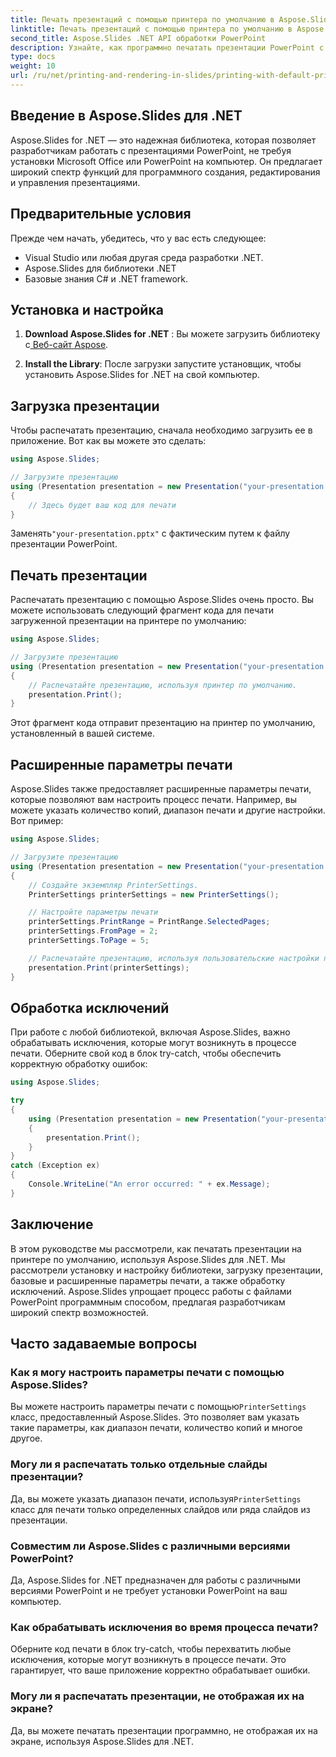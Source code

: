 ```yaml
---
title: Печать презентаций с помощью принтера по умолчанию в Aspose.Slides
linktitle: Печать презентаций с помощью принтера по умолчанию в Aspose.Slides
second_title: Aspose.Slides .NET API обработки PowerPoint
description: Узнайте, как программно печатать презентации PowerPoint с помощью Aspose.Slides для .NET. Следуйте этому пошаговому руководству с полным исходным кодом, чтобы легко распечатать презентации на принтере по умолчанию.
type: docs
weight: 10
url: /ru/net/printing-and-rendering-in-slides/printing-with-default-printer/
---
```


## Введение в Aspose.Slides для .NET

Aspose.Slides for .NET — это надежная библиотека, которая позволяет разработчикам работать с презентациями PowerPoint, не требуя установки Microsoft Office или PowerPoint на компьютер. Он предлагает широкий спектр функций для программного создания, редактирования и управления презентациями.

## Предварительные условия

Прежде чем начать, убедитесь, что у вас есть следующее:

- Visual Studio или любая другая среда разработки .NET.
- Aspose.Slides для библиотеки .NET
- Базовые знания C# и .NET framework.

## Установка и настройка

1. **Download Aspose.Slides for .NET** : Вы можете загрузить библиотеку с[ Веб-сайт Aspose](https://releases.aspose.com/slides/net/).

2. **Install the Library**: После загрузки запустите установщик, чтобы установить Aspose.Slides for .NET на свой компьютер.

## Загрузка презентации

Чтобы распечатать презентацию, сначала необходимо загрузить ее в приложение. Вот как вы можете это сделать:

```csharp
using Aspose.Slides;

// Загрузите презентацию
using (Presentation presentation = new Presentation("your-presentation.pptx"))
{
    // Здесь будет ваш код для печати
}
```

 Заменять`"your-presentation.pptx"` с фактическим путем к файлу презентации PowerPoint.

## Печать презентации

Распечатать презентацию с помощью Aspose.Slides очень просто. Вы можете использовать следующий фрагмент кода для печати загруженной презентации на принтере по умолчанию:

```csharp
using Aspose.Slides;

// Загрузите презентацию
using (Presentation presentation = new Presentation("your-presentation.pptx"))
{
    // Распечатайте презентацию, используя принтер по умолчанию.
    presentation.Print();
}
```

Этот фрагмент кода отправит презентацию на принтер по умолчанию, установленный в вашей системе.

## Расширенные параметры печати

Aspose.Slides также предоставляет расширенные параметры печати, которые позволяют вам настроить процесс печати. Например, вы можете указать количество копий, диапазон печати и другие настройки. Вот пример:

```csharp
using Aspose.Slides;

// Загрузите презентацию
using (Presentation presentation = new Presentation("your-presentation.pptx"))
{
    // Создайте экземпляр PrinterSettings.
    PrinterSettings printerSettings = new PrinterSettings();

    // Настройте параметры печати
    printerSettings.PrintRange = PrintRange.SelectedPages;
    printerSettings.FromPage = 2;
    printerSettings.ToPage = 5;

    // Распечатайте презентацию, используя пользовательские настройки принтера.
    presentation.Print(printerSettings);
}
```

## Обработка исключений

При работе с любой библиотекой, включая Aspose.Slides, важно обрабатывать исключения, которые могут возникнуть в процессе печати. Оберните свой код в блок try-catch, чтобы обеспечить корректную обработку ошибок:

```csharp
using Aspose.Slides;

try
{
    using (Presentation presentation = new Presentation("your-presentation.pptx"))
    {
        presentation.Print();
    }
}
catch (Exception ex)
{
    Console.WriteLine("An error occurred: " + ex.Message);
}
```

## Заключение

В этом руководстве мы рассмотрели, как печатать презентации на принтере по умолчанию, используя Aspose.Slides для .NET. Мы рассмотрели установку и настройку библиотеки, загрузку презентации, базовые и расширенные параметры печати, а также обработку исключений. Aspose.Slides упрощает процесс работы с файлами PowerPoint программным способом, предлагая разработчикам широкий спектр возможностей.

## Часто задаваемые вопросы

### Как я могу настроить параметры печати с помощью Aspose.Slides?

 Вы можете настроить параметры печати с помощью`PrinterSettings` класс, предоставленный Aspose.Slides. Это позволяет вам указать такие параметры, как диапазон печати, количество копий и многое другое.

### Могу ли я распечатать только отдельные слайды презентации?

 Да, вы можете указать диапазон печати, используя`PrinterSettings` класс для печати только определенных слайдов или ряда слайдов из презентации.

### Совместим ли Aspose.Slides с различными версиями PowerPoint?

Да, Aspose.Slides for .NET предназначен для работы с различными версиями PowerPoint и не требует установки PowerPoint на ваш компьютер.

### Как обрабатывать исключения во время процесса печати?

Оберните код печати в блок try-catch, чтобы перехватить любые исключения, которые могут возникнуть в процессе печати. Это гарантирует, что ваше приложение корректно обрабатывает ошибки.

### Могу ли я распечатать презентации, не отображая их на экране?

Да, вы можете печатать презентации программно, не отображая их на экране, используя Aspose.Slides для .NET.